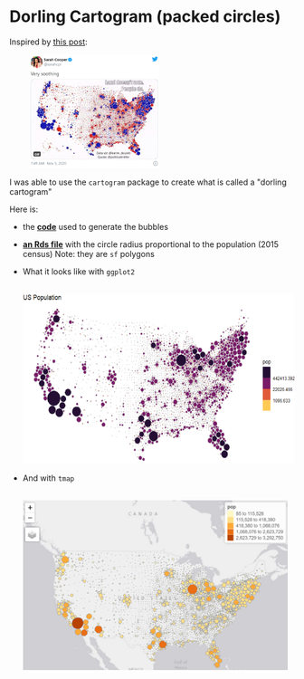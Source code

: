 # Dorling Cartogram (packed circles)

Inspired by [this post](https://twitter.com/i/status/1324333128375279616):

&nbsp;&nbsp;&nbsp;&nbsp;&nbsp;&nbsp;&nbsp;&nbsp;
<a href="https://twitter.com/i/status/1324333128375279616"><img src="img/election_pop.png" height="200"/></a>

I was able to use the `cartogram` package to create what is called a "dorling cartogram"

Here is: 

* the **[code](dorling_cartogram.R)** used to generate the bubbles

* **[an Rds file](map_dorling_cartogram.Rds)** with the circle radius proportional to the population (2015 census) Note: they are `sf` polygons
  
* What it looks like with `ggplot2`

    &nbsp;&nbsp;&nbsp;&nbsp;<img src="img/ggplot-cartogram.png" height="300"/>
    
* And with `tmap`

    &nbsp;&nbsp;&nbsp;&nbsp;<img src="img/tmap-cartogram.png" height="300"/>

